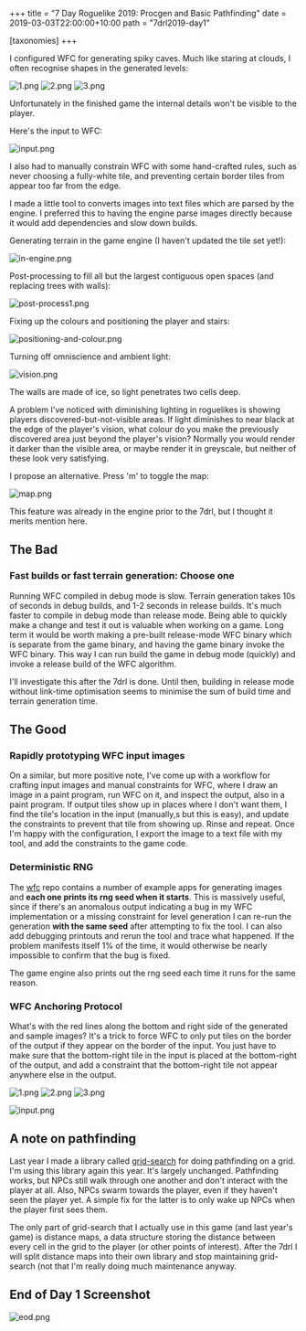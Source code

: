 +++
title = "7 Day Roguelike 2019: Procgen and Basic Pathfinding"
date = 2019-03-03T22:00:00+10:00
path = "7drl2019-day1"

[taxonomies]
+++

I configured WFC for generating spiky caves.
Much like staring at clouds, I often recognise shapes in the generated levels:

![1.png](1.png)
![2.png](2.png)
![3.png](3.png)

<!-- more -->

Unfortunately in the finished game the internal details won't be visible to the
player.

Here's the input to WFC:

![input.png](input.png)

I also had to manually constrain WFC with some hand-crafted rules, such as
never choosing a fully-white tile, and preventing certain border tiles from
appear too far from the edge.

I made a little tool to converts images into text files which are parsed
by the engine. I preferred this to having the engine parse images directly
because it would add dependencies and slow down builds.

Generating terrain in the game engine (I haven't updated the tile set yet!):

![in-engine.png](in-engine.png)

Post-processing to fill all but the largest contiguous open spaces (and replacing trees with walls):

![post-process1.png](post-process1.png)

Fixing up the colours and positioning the player and stairs:

![positioning-and-colour.png](positioning-and-colour.png)

Turning off omniscience and ambient light:

![vision.png](vision.png)

The walls are made of ice, so light penetrates two cells deep.

A problem I've noticed with diminishing lighting in roguelikes is showing players
discovered-but-not-visible areas. If light diminishes to near black at the edge
of the player's vision, what colour do you make the previously discovered area
just beyond the player's vision? Normally you would render it darker than the
visible area, or maybe render it in greyscale, but neither of these look very
satisfying.

I propose an alternative. Press 'm' to toggle the map:

![map.png](map.png)

This feature was already in the engine prior to the 7drl, but I thought it merits mention here.

## The Bad

### Fast builds or fast terrain generation: Choose one

Running WFC compiled in debug mode is slow. Terrain generation takes 10s of
seconds in debug builds, and 1-2 seconds in release builds. It's much faster
to compile in debug mode than release mode. Being able to quickly make a change
and test it out is valuable when working on a game. Long term it would be worth
making a pre-built release-mode WFC binary which is separate from the game binary,
and having the game binary invoke the WFC binary. This way I can run build the
game in debug mode (quickly) and invoke a release build of the WFC algorithm.

I'll investigate this after the 7drl is done. Until then, building in release mode
without link-time optimisation seems to minimise the sum of build time and
terrain generation time.

## The Good

### Rapidly prototyping WFC input images

On a similar, but more positive note, I've come up with a workflow for crafting
input images and manual constraints for WFC, where I draw an image in a paint program,
run WFC on it, and inspect the output, also in a paint program. If output tiles
show up in places where I don't want them, I find the tile's location in the input
(manually,s but this is easy), and update the constraints to prevent that tile
from showing up. Rinse and repeat.
Once I'm happy with the configuration, I export the image to a text file with my
tool, and add the constraints to the game code.

### Deterministic RNG

The [wfc](https://github.com/gridbugs/wfc) repo contains a number of example apps
for generating images and **each one prints its rng seed when it starts**.
This is massively useful, since if there's an anomalous output indicating a bug in
my WFC implementation or a missing constraint for level generation I can re-run
the generation **with the same seed** after attempting to fix the tool.
I can also add debugging printouts and rerun the tool and trace what happened.
If the problem manifests itself
1% of the time, it would otherwise be nearly impossible to confirm that the bug is
fixed.

The game engine also prints out the rng seed each time it runs for the same reason.

### WFC Anchoring Protocol

What's with the red lines along the bottom and right side of the generated and sample
images? It's a trick to force WFC to only put tiles on the border of the output
if they appear on the border of the input. You just have to make sure that the bottom-right
tile in the input is placed at the bottom-right of the output, and add a constraint
that the bottom-right tile not appear anywhere else in the output.

![1.png](1.png)
![2.png](2.png)
![3.png](3.png)

![input.png](input.png)

## A note on pathfinding

Last year I made a library called [grid-search](https://github.com/gridbugs/grid-search)
for doing pathfinding on a grid. I'm using this library again this year. It's largely
unchanged. Pathfinding works, but NPCs still walk through one another and don't
interact with the player at all. Also, NPCs swarm towards the player, even if they
haven't seen the player yet. A simple fix for the latter is to only wake up NPCs
when the player first sees them.

The only part of grid-search that I actually use in this game (and last year's game)
is distance maps, a data structure storing the distance between every cell in the grid
to the player (or other points of interest). After the 7drl I will split distance maps
into their own library and stop maintaining grid-search (not that I'm really doing much
maintenance anyway.

## End of Day 1 Screenshot

![eod.png](eod.png)
